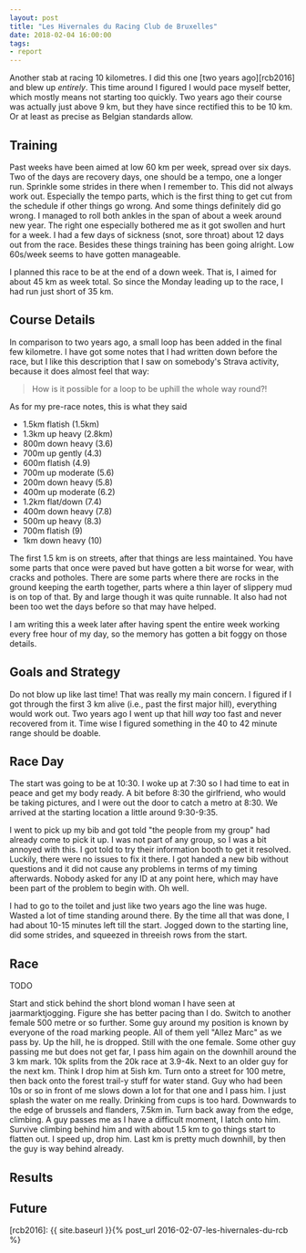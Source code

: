 ```yaml
---
layout: post
title: "Les Hivernales du Racing Club de Bruxelles"
date: 2018-02-04 16:00:00
tags:
- report
---
```


Another stab at racing 10 kilometres. I did this one [two years ago][rcb2016]
and blew up _entirely_. This time around I figured I would pace myself better,
which mostly means not starting too quickly. Two years ago their course was
actually just above 9 km, but they have since rectified this to be 10 km. Or
at least as precise as Belgian standards allow.

## Training

Past weeks have been aimed at low 60 km per week, spread over six days. Two of
the days are recovery days, one should be a tempo, one a longer run. Sprinkle
some strides in there when I remember to. This did not always work out.
Especially the tempo parts, which is the first thing to get cut from the
schedule if other things go wrong. And some things definitely did go wrong. I
managed to roll both ankles in the span of about a week around new year. The
right one especially bothered me as it got swollen and hurt for a week. I had a
few days of sickness (snot, sore throat) about 12 days out from the race.
Besides these things training has been going alright. Low 60s/week seems to
have gotten manageable.

I planned this race to be at the end of a down week. That is, I aimed for about
45 km as week total. So since the Monday leading up to the race, I had run just
short of 35 km.

## Course Details

In comparison to two years ago, a small loop has been added in the final few
kilometre.  I have got some notes that I had written down before the race, but
I like this description that I saw on somebody's Strava activity, because it
does almost feel that way:

> How is it possible for a loop to be uphill the whole way round?!

As for my pre-race notes, this is what they said

- 1.5km flatish (1.5km)
- 1.3km up heavy (2.8km)
- 800m down heavy (3.6)
- 700m up gently (4.3)
- 600m flatish (4.9)
- 700m up moderate (5.6)
- 200m down heavy (5.8)
- 400m up moderate (6.2)
- 1.2km flat/down (7.4)
- 400m down heavy (7.8)
- 500m up heavy (8.3)
- 700m flatish (9)
- 1km down heavy (10)

The first 1.5 km is on streets, after that things are less maintained. You have
some parts that once were paved but have gotten a bit worse for wear, with
cracks and potholes. There are some parts where there are rocks in the ground
keeping the earth together, parts where a thin layer of slippery mud is on top
of that. By and large though it was quite runnable. It also had not been too
wet the days before so that may have helped.

I am writing this a week later after having spent the entire week working every
free hour of my day, so the memory has gotten a bit foggy on those details.

## Goals and Strategy

Do not blow up like last time! That was really my main concern. I figured if I
got through the first 3 km alive (i.e., past the first major hill), everything
would work out. Two years ago I went up that hill _way_ too fast and never
recovered from it. Time wise I figured something in the 40 to 42 minute range
should be doable.

## Race Day

The start was going to be at 10:30. I woke up at 7:30 so I had time to eat in
peace and get my body ready. A bit before 8:30 the girlfriend, who would be
taking pictures, and I were out the door to catch a metro at 8:30. We arrived
at the starting location a little around 9:30-9:35.

I went to pick up my bib and got told "the people from my group" had already
come to pick it up.  I was not part of any group, so I was a bit annoyed with
this. I got told to try their information booth to get it resolved.  Luckily,
there were no issues to fix it there. I got handed a new bib without questions
and it did not cause any problems in terms of my timing afterwards. Nobody
asked for any ID at any point here, which may have been part of the problem to
begin with. Oh well.

I had to go to the toilet and just like two years ago the line was huge. Wasted
a lot of time standing around there. By the time all that was done, I had about
10-15 minutes left till the start. Jogged down to the starting line, did some
strides, and squeezed in threeish rows from the start.

## Race

TODO

Start and stick behind the short blond woman I have seen at jaarmarktjogging. Figure she has better pacing than I do.
Switch to another female 500 metre or so further.
Some guy around my position is known by everyone of the road marking people.
All of them yell "Allez Marc" as we pass by.
Up the hill, he is dropped. Still with the one female. Some other guy passing me but does not get far, I pass him again on the downhill around the 3 km mark.
10k splits from the 20k race at 3.9-4k.
Next to an older guy for the next km.
Think I drop him at 5ish km.
Turn onto a street for 100 metre, then back onto the forest trail-y stuff for water stand.
Guy who had been 10s or so in front of me slows down a lot for that one and I pass him.
I just splash the water on me really. Drinking from cups is too hard.
Downwards to the edge of brussels and flanders, 7.5km in.
Turn back away from the edge, climbing.
A guy passes me as I have a difficult moment, I latch onto him.
Survive climbing behind him and with about 1.5 km to go things start to flatten out.
I speed up, drop him.
Last km is pretty much downhill, by then the guy is way behind already.

## Results

## Future

[strava]: https://www.strava.com/activities/1390796816
[rcb2016]: {{ site.baseurl }}{% post_url 2016-02-07-les-hivernales-du-rcb %}
